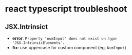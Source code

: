 # react typescript troubleshoot

## JSX.Intrinsict

- **error**: `Property 'numInput' does not exist on type 'JSX.IntrinsicElements'.`
- **fix**: use uppercase for custom component (eg. `NumInput`)

